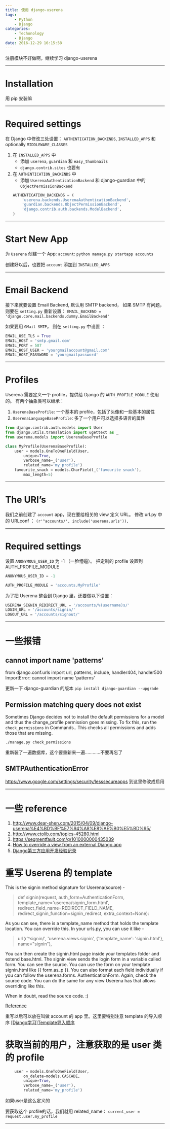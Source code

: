 ```yaml
---
title: 使用 django-userena
tags:
	- Python
	- Django
categories:
	- Techonology
	- Django
date: 2016-12-29 16:15:58
---
```

注册模块不好做啊，继续学习 django-userena

<!-- more -->

***

# Installation
用 pip 安装嘛

***

# Required settings
在 Django 中修改三处设置：
`AUTHENTICATION_BACKENDS`, `INSTALLED_APPS` 和 optionally `MIDDLEWARE_CLASSES`

1. 在 `INSTALLED_APPS` 中
	- 添加 `userena`, `guardian` 和 `easy_thumbnails`
	- `django.contrib.sites` 也要有
2. 在 `AUTHENTICATION_BACKENDS` 中
	- 添加 `UserenaAuthenticationBackend` 和 django-guardian 中的 `ObjectPermissionBackend`
	``` python
	AUTHENTICATION_BACKENDS = (
		'userena.backends.UserenaAuthenticationBackend',
		'guardian.backends.ObjectPermissionBackend',
		'django.contrib.auth.backends.ModelBackend',
	)
	```

***

# Start New App
为 `Userena`  创建一个 App: `account`:
`python manage.py startapp accounts`

创建好以后，也要把 `account` 添加到 `INSTALLED_APPS`

***

# Email Backend
接下来就要设置 Email Backend, 默认用 SMTP backend， 如果 SMTP 有问题，则要在 `setting.py` 重新设置： 
`EMAIL_BACKEND = 'django.core.mail.backends.dummy.EmailBackend'`

如果要用 `GMail SMTP`， 则在 `setting.py` 中设置 ：
``` python
EMAIL_USE_TLS = True
EMAIL_HOST = 'smtp.gmail.com'
EMAIL_PORT = 587
EMAIL_HOST_USER = 'yourgmailaccount@gmail.com'
EMAIL_HOST_PASSWORD = 'yourgmailpassword'
```

***

# Profiles
Userena 需要定义一个 profile，提供给 Django 的 `AUTH_PROFILE_MODULE` 使用的。
有两个抽象类可以继承：
1. `UserenaBaseProfile`:
	一个基本的 profile，包括了头像和一些基本的属性
2. `UserenaLanguageBaseProfile`:
	多了一个用户可以选择多语言的属性

``` python
from django.contrib.auth.models import User
from django.utils.translation import ugettext as _
from userena.models import UserenaBaseProfile

class MyProfile(UserenaBaseProfile):
	user = models.OneToOneField(User, 
		unique=True, 
		verbose_name=_('user'),
		related_name='my_profile')
	favourite_snack = models.CharField(_('favourite snack'),
		max_length=5)
```

***

# The URI’s
我们之前创建了 `account` app，现在要给相关的 view 定义 URL。 修改 url.py 中的 URLconf ：
`(r'^accounts/', include('userena.urls')),`

***

# Required settings

设置 `ANONYMOUS_USER_ID` 为 -1 （一脸懵逼）。
把定制的 profile 设置到 AUTH_PROFILE_MODULE
``` python
ANONYMOUS_USER_ID = -1

AUTH_PROFILE_MODULE = 'accounts.MyProfile'
```

为了把 Userena 整合到 Django 里，还要做以下设置：
``` python
USERENA_SIGNIN_REDIRECT_URL = '/accounts/%(username)s/'
LOGIN_URL = '/accounts/signin/'
LOGOUT_URL = '/accounts/signout/'
```

***

# 一些报错

## cannot import name 'patterns'
from django.conf.urls import url, patterns, include, handler404, handler500
ImportError: cannot import name 'patterns'

更新一下 django-guardian 的版本
`pip install django-guardian --upgrade`

## Permission matching query does not exist

Sometimes Django decides not to install the default permissions for a model and thus the change_profile permission goes missing. To fix this, run the `check_permissions` in Commands.. This checks all permissions and adds those that are missing.

`./manage.py check_permissions`

重新装了一遍数据库，这个要重新来一遍…………不要再忘了

## SMTPAuthenticationError
https://www.google.com/settings/security/lesssecureapps
到这里修改成启用

***

# 一些 reference
1. http://www.dear-shen.com/2015/04/09/django-userena%E4%BD%BF%E7%94%A8%E8%AE%B0%E5%BD%95/
2. http://www.ctolib.com/topics-45280.html
3. https://segmentfault.com/q/1010000000435039
4. [How to override a view from an external Django app](http://blog.yourlabs.org/post/19777151073/how-to-override-a-view-from-an-external-django-app)
5. [Django第三方应用开发经验记录](https://github.com/wellown/FlexyGears/blob/master/docs/02%20-%20Django%E5%BC%80%E5%8F%91%E7%BB%8F%E9%AA%8C/02%20-%20django%E7%AC%AC%E4%B8%89%E6%96%B9%E7%BB%84%E4%BB%B6%E4%BD%BF%E7%94%A8%E8%AE%B0%E5%BD%95.rst)

# 重写 Userena 的 template

This is the signin method signature for Userena(source) -

>def signin(request, auth_form=AuthenticationForm,
	   template_name='userena/signin_form.html',
	   redirect_field_name=REDIRECT_FIELD_NAME,
	   redirect_signin_function=signin_redirect, extra_context=None):

As you can see, there is a template_name method that holds the template location. You can override this. In your urls.py, you can use it like -

>url(r'^signin/', 'userena.views.signin', {'template_name': 'signin.html'}, name="signin"),

You can then create the signin.html page inside your templates folder and extend base.html. The signin view sends the login form in a variable called form. You can see the source. You can use the form on your template signin.html like {{ form.as_p }}. You can also format each field individually if you can follow the userena.forms. AuthenticationForm. Again, check the source code. You can do the same for any view Userena has that allows overriding like this.

When in doubt, read the source code. :)

[Reference](http://stackoverflow.com/questions/15652462/django-userena-customization/15652729#15652729)


重写以后可以放在叫做 account 的 app 里。这里要特别注意 template 的导入顺序
[[Django学习]Template导入顺序](http://blog.donews.com/limodou/archive/2006/03/10/761749.aspx)

# 获取当前的用户，注意获取的是 user 类的 profile
``` python
	user = models.OneToOneField(User, 
		on_delete=models.CASCADE,
		unique=True,
		verbose_name=_('user'),
		related_name='my_profile')
```

如果user是这么定义的

要获取这个 profile的话，我们就用 related_name：
`current_user = request.user.my_profile`
***
